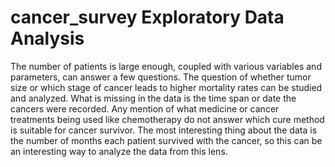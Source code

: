 # cancer_survey Exploratory Data Analysis
The number of patients is large enough, coupled with various variables and parameters, can answer a few questions. 
The question of whether tumor size or which stage of cancer leads to higher mortality rates can be studied and analyzed. 
What is missing in the data is the time span or date the cancers were recorded. Any mention of what medicine or cancer treatments being used 
like chemotherapy do not answer which cure method is suitable for cancer survivor. The most interesting thing about the data is the number of months 
each patient survived with the cancer, so this can be an interesting way to analyze the data from this lens. 

